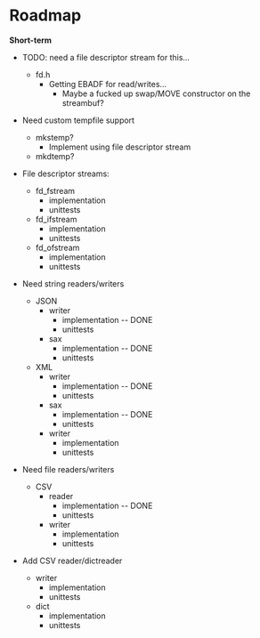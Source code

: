 # Roadmap

**Short-term**

- TODO: need a file descriptor stream for this...
    - fd.h
        - Getting EBADF for read/writes...
            - Maybe a fucked up swap/MOVE constructor on the streambuf?

- Need custom tempfile support
    - mkstemp?
        - Implement using file descriptor stream
    - mkdtemp?

- File descriptor streams:
    - fd_fstream
        - implementation
        - unittests
    - fd_ifstream
        - implementation
        - unittests
    - fd_ofstream
        - implementation
        - unittests

- Need string readers/writers
    - JSON
        - writer
            - implementation -- DONE
            - unittests
        - sax
            - implementation -- DONE
            - unittests
    - XML
        - writer
            - implementation -- DONE
            - unittests
        - sax
            - implementation -- DONE
            - unittests
        - writer
            - implementation
            - unittests

- Need file readers/writers
    - CSV
        - reader
            - implementation -- DONE
            - unittests
        - writer
            - implementation
            - unittests

- Add CSV reader/dictreader
    - writer
        - implementation
        - unittests
    - dict
        - implementation
        - unittests
